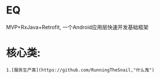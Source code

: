 # EQ
MVP+RxJava+Retrofit, 一个Android应用层快速开发基础框架

# 核心类:
    1.[服务生产类](https://github.com/RunningTheSnail,"什么鬼")
